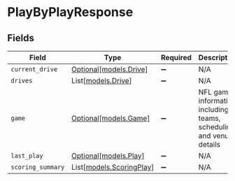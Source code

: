 # PlayByPlayResponse


## Fields

| Field                                                               | Type                                                                | Required                                                            | Description                                                         |
| ------------------------------------------------------------------- | ------------------------------------------------------------------- | ------------------------------------------------------------------- | ------------------------------------------------------------------- |
| `current_drive`                                                     | [Optional[models.Drive]](../models/drive.md)                        | :heavy_minus_sign:                                                  | N/A                                                                 |
| `drives`                                                            | List[[models.Drive](../models/drive.md)]                            | :heavy_minus_sign:                                                  | N/A                                                                 |
| `game`                                                              | [Optional[models.Game]](../models/game.md)                          | :heavy_minus_sign:                                                  | NFL game information including teams, scheduling, and venue details |
| `last_play`                                                         | [Optional[models.Play]](../models/play.md)                          | :heavy_minus_sign:                                                  | N/A                                                                 |
| `scoring_summary`                                                   | List[[models.ScoringPlay](../models/scoringplay.md)]                | :heavy_minus_sign:                                                  | N/A                                                                 |